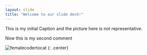 ```yaml
---
layout: slide
title: "Welcome to our slide deck!"
---
```


This is my initial Caption and the picture here is not representative.

Now this is my second comment 

![femalecodertocat](https://octodex.github.com/images/femalecodertocat.png)
{: .center}
